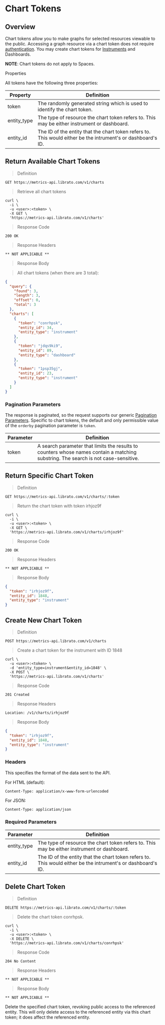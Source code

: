 # Chart Tokens

## Overview

Chart tokens allow you to make graphs for selected resources viewable to the public. Accessing a graph resource via a chart token does not require [authentication](http://dev.librato.com/v1/metrics-authentication). You may create chart tokens for [Instruments](http://dev.librato.com/v1/instruments) and Dashboards.

**NOTE**: Chart tokens do not apply to Spaces.

Properties

All tokens have the following three properties:

Property | Definition
-------- | ----------
token | The randomly generated string which is used to identify the chart token.
entity_type | The type of resource the chart token refers to. This may be either instrument or dashboard.
entity_id | The ID of the entity that the chart token refers to. This would either be the intrument's or dashboard's ID.

## Return Available Chart Tokens

>Definition

```
GET https://metrics-api.librato.com/v1/charts
```

>Retrieve all chart tokens

```shell
curl \
  -i \
  -u <user>:<token> \
  -X GET \
  'https://metrics-api.librato.com/v1/charts'
```

>Response Code

```
200 OK
```

>Response Headers

```
** NOT APPLICABLE **
```

>Response Body

>All chart tokens (when there are 3 total):

```json
{
  "query": {
    "found": 3,
    "length": 3,
    "offset": 0,
    "total": 3
  },
  "charts": [
    {
      "token": "conrhpsk",
      "entity_id": 34,
      "entity_type": "instrument"
    },
    {
      "token": "jdqs9ki9",
      "entity_id": 89,
      "entity_type": "dashboard"
    },
    {
      "token": "1psp35gj",
      "entity_id": 23,
      "entity_type": "instrument"
    }
  ]
}
```

### Pagination Parameters

The response is paginated, so the request supports our generic [Pagination Parameters](http://dev.librato.com/v1/pagination). Specific to chart tokens, the default and only permissible value of the `orderby` pagination parameter is `token`.

Parameter | Definition
--------- | ----------
token | A search parameter that limits the results to counters whose names contain a matching substring. The search is not case-sensitive.

## Return Specific Chart Token

>Definition

```
GET https://metrics-api.librato.com/v1/charts/:token
```

>Return the chart token with token irhjoz9f

```shell
curl \
  -i \
  -u <user>:<token> \
  -X GET \
  'https://metrics-api.librato.com/v1/charts/irhjoz9f'
```

>Response Code

```
200 OK
```

>Response Headers

```
** NOT APPLICABLE **
```

>Response Body

```json
{
  "token": "irhjoz9f",
  "entity_id": 1848,
  "entity_type": "instrument"
}
```

## Create New Chart Token

>Definition

```
POST https://metrics-api.librato.com/v1/charts
```

>Create a chart token for the instrument with ID 1848

```shell
curl \
  -u <user>:<token> \
  -d 'entity_type=instrument&entity_id=1848' \
  -X POST \
  'https://metrics-api.librato.com/v1/charts'
```

>Response Code

```
201 Created
```

>Response Headers

```
Location: /v1/charts/irhjoz9f
```

>Response Body

```json
{
  "token": "irhjoz9f",
  "entity_id": 1848,
  "entity_type": "instrument"
}
```

### Headers

This specifies the format of the data sent to the API.

For HTML (default):

`Content-Type: application/x-www-form-urlencoded`

For JSON:

`Content-Type: application/json`

### Required Parameters

Parameter | Definition
--------- | ----------
entity_type | The type of resource the chart token refers to. This may be either instrument or dashboard.
entity_id | The ID of the entity that the chart token refers to. This would either be the intrument's or dashboard's ID.

## Delete Chart Token

>Definition

```
DELETE https://metrics-api.librato.com/v1/charts/:token
```

>Delete the chart token conrhpsk.

```shell
curl \
  -i \
  -u <user>:<token> \
  -X DELETE \
  'https://metrics-api.librato.com/v1/charts/conrhpsk'
```

>Response Code

```
204 No Content
```

>Response Headers

```
** NOT APPLICABLE **
```

>Response Body

```
** NOT APPLICABLE **
```

Delete the specified chart token, revoking public access to the referenced entity. This will only delete access to the referenced entity via this chart token; it does affect the referenced entity.